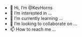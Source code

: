- 👋 Hi, I’m @KevHorns
- 👀 I’m interested in ...
- 🌱 I’m currently learning ...
- 💞️ I’m looking to collaborate on ...
- 📫 How to reach me ...

<!---
KevHorns/KevHorns is a ✨ special ✨ repository because its `README.md` (this file) appears on your GitHub profile.
You can click the Preview link to take a look at your changes.
--->

